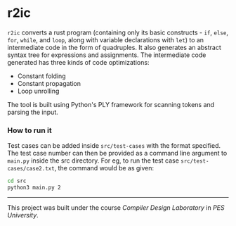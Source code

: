 # r2ic

`r2ic` converts a rust program (containing only its basic constructs - `if`, `else`, `for`, `while`, and `loop`, along with variable declarations with `let`) to an intermediate code in the form of quadruples. It also generates an abstract syntax tree for expressions and assignments. The intermediate code generated has three kinds of code optimizations:
+ Constant folding
+ Constant propagation
+ Loop unrolling

The tool is built using Python's PLY framework for scanning tokens and parsing the input.

### How to run it

Test cases can be added inside `src/test-cases` with the format specified. The test case number can then be provided as a command line argument to `main.py` inside the src directory. For eg, to run the test case `src/test-cases/case2.txt`, the command would be as given:
```bash
cd src
python3 main.py 2
```
---
This project was built under the course *Compiler Design Laboratory* in *PES University*.
